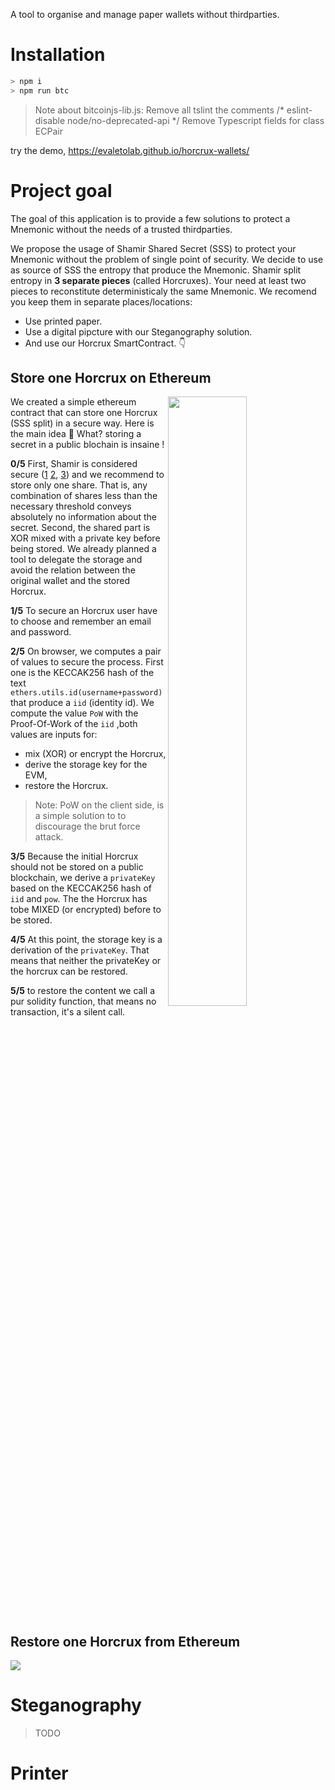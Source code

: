 A tool to organise and manage paper wallets without thirdparties.
# Installation

``` bash
> npm i
> npm run btc
```
> Note about bitcoinjs-lib.js:
> Remove all tslint the comments /* eslint-disable node/no-deprecated-api */
> Remove Typescript fields for class ECPair


try the demo, https://evaletolab.github.io/horcrux-wallets/

# Project goal

The goal of this application is to provide a few solutions to protect a Mnemonic without the needs of a trusted thirdparties.

We propose the usage of Shamir Shared Secret (SSS) to protect your Mnemonic without the problem of single point of security. We decide to use as source of SSS the entropy that produce the Mnemonic. Shamir split entropy in **3 separate pieces** (called Horcruxes). Your need at least two pieces to reconstitute deterministicaly the same Mnemonic. We recomend you keep them in separate places/locations:

* Use printed paper.
* Use a digital pipcture with our Steganography solution.
* And use our Horcrux SmartContract. 👇


## Store one Horcrux on Ethereum

<a href="https://mermaid.ink/img/pako:eNqdV1lv4zYQ_iuCFgskhePqPvywQHNhFw2aojHaBdb7QEkjmzUleSkqsRvkv5fUEUvUYbc0IIsz35wcDqlXNcwiUBdqzhCDW4zWFCVXz8YqVfj49tN35erqk1LkQFOUwM87lOcvGY2ULn-T0ZAW-4pYT0rG18c_KmJfg2B_-XK7UJ4-_3JxWaH4vKT__vjXQrE1TUty5ZOyy174Uy-nXdyO4mfu9q9wqOhcbpB-nJdsYfFIuqyDkakC-bmKZR5S4OSL-Xx-qSyUnGUUrUHZcn2DBt7D5i8lIcF7aJJWvY9rL3DKDNtRnhEpYJVWQuXyDAq8KtKoBMqk15qELeEzfOMefz_yy2nJpfCjwBRasg2l4v4NIWsFnhQ5UwJQINmxw4jQkMEjrYSI8qmY1fOt-huKUsDv2Gb5VZ2pCdAE4YgX7asQWKlsAwms1AV_jSBGBWErddZi_YkoRgGBXGBea4tqgMLtmmZFGlWiLxvMoBYUfL6mCaKHm4xktEJ8uLu5u7m_b2FyCLM0klAxH1FbEwPKcBe0ycmFp81EVX-cKb4zN1zL1nxPM_2Pl30nrvmOASrJGxZX4Ah5b1T-3cFBDc67AnNuG76l665juR0Fje-D8t5pB-oAlrBn7Rzppm5q2pCjMpJve83QBzySgHQdXPhz0TTKofOsjs7aDhKcQtueWY6Ova5DXS6vxPR6u54ukCOgVxtBmVe9Zvumq91e99hGzUZ8dKwjSrOXDaBoMoI4S9k9SjA5VIjVikdFISjCDTCFN1U-nynPQCOUopkidguRxJ_wP_UO053dvp0-FAC5lrbSB_DErwVL-SkzkaaSXYY6loiQ8J4DdCKTDaKtppewuj884HQ7veiYERhfdYjW8HBe5CjkTa_tVLl1bX_uGI7ueIZhmTOFT13XsU3H1A1P7Cd37mu672iuZ5md_VSpG89kyZe2RkC4lzLmoVv3a8oPy1bd4nWKyHgCKv5ycmtUpZHtubeTTfQdN9jk_nemSrUnMkGybHcCkmYMep71C6uEdQPlBWqjSMKcXhpxk8BZ2rfpOM4wUjJriV-nB_0oIA3htyIJOhrlE483q74-3lfRha4Z4qziD8O2Z4o2t_xOURL2NCR7woBxTJTVOQwYyrf9-G3TioNQhnWD95CvRZGEETl_wOsNm3CtwZ0BuUV0O7GEDeyxYDmO4AzkDcHhVlxQuueeqTumvOCwPC81LXA3QUEcunHcQq4pbp8eRORJagZRlg6omkTKHkq4kGLWjyKOPT5kWLcaobO4WYQOUiPrIsomMLEEwA9QKqXItg0-ZJDc63qokPBPG4Eau-LEmJDlYQfaWCNsAPrYEdcAjGN_NDXr9C2ykTOPcrpxlBu9_DVyVkvOdc63Zx_lrv6DOad1wzzfmNty0vNGrQkx_qHxxj8kil3EPzDuIsyPQ3URI5LDTEUFy54OaaguGC2gAdVfxjXq7V_u7G5j)](https://mermaid-js.github.io/mermaid-live-editor/edit/#pako:eNqdV1lv4zYQ_iuCFgskhePqPvywQHNhFw2aojHaBdb7QEkjmzUleSkqsRvkv5fUEUvUYbc0IIsz35wcDqlXNcwiUBdqzhCDW4zWFCVXz8YqVfj49tN35erqk1LkQFOUwM87lOcvGY2ULn-T0ZAW-4pYT0rG18c_KmJfg2B_-XK7UJ4-_3JxWaH4vKT__vjXQrE1TUty5ZOyy174Uy-nXdyO4mfu9q9wqOhcbpB-nJdsYfFIuqyDkakC-bmKZR5S4OSL-Xx-qSyUnGUUrUHZcn2DBt7D5i8lIcF7aJJWvY9rL3DKDNtRnhEpYJVWQuXyDAq8KtKoBMqk15qELeEzfOMefz_yy2nJpfCjwBRasg2l4v4NIWsFnhQ5UwJQINmxw4jQkMEjrYSI8qmY1fOt-huKUsDv2Gb5VZ2pCdAE4YgX7asQWKlsAwms1AV_jSBGBWErddZi_YkoRgGBXGBea4tqgMLtmmZFGlWiLxvMoBYUfL6mCaKHm4xktEJ8uLu5u7m_b2FyCLM0klAxH1FbEwPKcBe0ycmFp81EVX-cKb4zN1zL1nxPM_2Pl30nrvmOASrJGxZX4Ah5b1T-3cFBDc67AnNuG76l665juR0Fje-D8t5pB-oAlrBn7Rzppm5q2pCjMpJve83QBzySgHQdXPhz0TTKofOsjs7aDhKcQtueWY6Ova5DXS6vxPR6u54ukCOgVxtBmVe9Zvumq91e99hGzUZ8dKwjSrOXDaBoMoI4S9k9SjA5VIjVikdFISjCDTCFN1U-nynPQCOUopkidguRxJ_wP_UO053dvp0-FAC5lrbSB_DErwVL-SkzkaaSXYY6loiQ8J4DdCKTDaKtppewuj884HQ7veiYERhfdYjW8HBe5CjkTa_tVLl1bX_uGI7ueIZhmTOFT13XsU3H1A1P7Cd37mu672iuZ5md_VSpG89kyZe2RkC4lzLmoVv3a8oPy1bd4nWKyHgCKv5ycmtUpZHtubeTTfQdN9jk_nemSrUnMkGybHcCkmYMep71C6uEdQPlBWqjSMKcXhpxk8BZ2rfpOM4wUjJriV-nB_0oIA3htyIJOhrlE483q74-3lfRha4Z4qziD8O2Z4o2t_xOURL2NCR7woBxTJTVOQwYyrf9-G3TioNQhnWD95CvRZGEETl_wOsNm3CtwZ0BuUV0O7GEDeyxYDmO4AzkDcHhVlxQuueeqTumvOCwPC81LXA3QUEcunHcQq4pbp8eRORJagZRlg6omkTKHkq4kGLWjyKOPT5kWLcaobO4WYQOUiPrIsomMLEEwA9QKqXItg0-ZJDc63qokPBPG4Eau-LEmJDlYQfaWCNsAPrYEdcAjGN_NDXr9C2ykTOPcrpxlBu9_DVyVkvOdc63Zx_lrv6DOad1wzzfmNty0vNGrQkx_qHxxj8kil3EPzDuIsyPQ3URI5LDTEUFy54OaaguGC2gAdVfxjXq7V_u7G5j"><img align="right" width="50%" src="https://mermaid.ink/img/pako:eNqdV1lv4zYQ_iuCFgskhePqPvywQHNhFw2aojHaBdb7QEkjmzUleSkqsRvkv5fUEUvUYbc0IIsz35wcDqlXNcwiUBdqzhCDW4zWFCVXz8YqVfj49tN35erqk1LkQFOUwM87lOcvGY2ULn-T0ZAW-4pYT0rG18c_KmJfg2B_-XK7UJ4-_3JxWaH4vKT__vjXQrE1TUty5ZOyy174Uy-nXdyO4mfu9q9wqOhcbpB-nJdsYfFIuqyDkakC-bmKZR5S4OSL-Xx-qSyUnGUUrUHZcn2DBt7D5i8lIcF7aJJWvY9rL3DKDNtRnhEpYJVWQuXyDAq8KtKoBMqk15qELeEzfOMefz_yy2nJpfCjwBRasg2l4v4NIWsFnhQ5UwJQINmxw4jQkMEjrYSI8qmY1fOt-huKUsDv2Gb5VZ2pCdAE4YgX7asQWKlsAwms1AV_jSBGBWErddZi_YkoRgGBXGBea4tqgMLtmmZFGlWiLxvMoBYUfL6mCaKHm4xktEJ8uLu5u7m_b2FyCLM0klAxH1FbEwPKcBe0ycmFp81EVX-cKb4zN1zL1nxPM_2Pl30nrvmOASrJGxZX4Ah5b1T-3cFBDc67AnNuG76l665juR0Fje-D8t5pB-oAlrBn7Rzppm5q2pCjMpJve83QBzySgHQdXPhz0TTKofOsjs7aDhKcQtueWY6Ova5DXS6vxPR6u54ukCOgVxtBmVe9Zvumq91e99hGzUZ8dKwjSrOXDaBoMoI4S9k9SjA5VIjVikdFISjCDTCFN1U-nynPQCOUopkidguRxJ_wP_UO053dvp0-FAC5lrbSB_DErwVL-SkzkaaSXYY6loiQ8J4DdCKTDaKtppewuj884HQ7veiYERhfdYjW8HBe5CjkTa_tVLl1bX_uGI7ueIZhmTOFT13XsU3H1A1P7Cd37mu672iuZ5md_VSpG89kyZe2RkC4lzLmoVv3a8oPy1bd4nWKyHgCKv5ycmtUpZHtubeTTfQdN9jk_nemSrUnMkGybHcCkmYMep71C6uEdQPlBWqjSMKcXhpxk8BZ2rfpOM4wUjJriV-nB_0oIA3htyIJOhrlE483q74-3lfRha4Z4qziD8O2Z4o2t_xOURL2NCR7woBxTJTVOQwYyrf9-G3TioNQhnWD95CvRZGEETl_wOsNm3CtwZ0BuUV0O7GEDeyxYDmO4AzkDcHhVlxQuueeqTumvOCwPC81LXA3QUEcunHcQq4pbp8eRORJagZRlg6omkTKHkq4kGLWjyKOPT5kWLcaobO4WYQOUiPrIsomMLEEwA9QKqXItg0-ZJDc63qokPBPG4Eau-LEmJDlYQfaWCNsAPrYEdcAjGN_NDXr9C2ykTOPcrpxlBu9_DVyVkvOdc63Zx_lrv6DOad1wzzfmNty0vNGrQkx_qHxxj8kil3EPzDuIsyPQ3URI5LDTEUFy54OaaguGC2gAdVfxjXq7V_u7G5j" /></a>

We created a simple ethereum contract that can store one Horcrux (SSS split)  in a secure way. Here is the main idea 🧵
What? storing a secret in a public blochain is insaine !

**0/5** First, Shamir is considered secure ([1](https://github.com/WebOfTrustInfo/rwot8-barcelona/blob/master/draft-documents/shamir-secret-sharing-best-practices.md) [2](https://en.wikipedia.org/wiki/Shamir%27s_Secret_Sharing), [3](https://www.npmjs.com/package/secrets.js-34r7h)) and we recommend to store only one share. That is, any combination of shares less than the necessary threshold conveys absolutely no information about the secret. Second, the shared part is XOR mixed with a private key before being stored. We already planned a tool to delegate the storage and avoid the relation between the original wallet and the stored Horcrux.

**1/5** To secure an Horcrux user have to choose and remember an email and password. 

**2/5** On browser, we computes a pair of values to secure the process. First one is the KECCAK256 hash of the text `ethers.utils.id(username+password)` that produce a `iid` (identity id). We compute the value `PoW` with the Proof-Of-Work of the `iid` ,both values are inputs for:

* mix (XOR) or encrypt the Horcrux,
* derive the storage key for the EVM,
* restore the Horcrux.

> Note: PoW on the client side, is a simple solution to to discourage the brut force attack.

**3/5** Because the initial Horcrux should not be stored on a public blockchain, we derive a `privateKey` based on the KECCAK256 hash of `iid` and `pow`. The the Horcrux has tobe MIXED (or encrypted) before to be stored. 

**4/5** At this point, the storage key is a derivation of the `privateKey`. That means that neither the privateKey or the horcrux can be restored.

**5/5** to restore the content we call a pur solidity function, that means no transaction, it's a silent call.

  
<br clear="right" />  
  

## Restore one Horcrux from Ethereum

[![](https://mermaid.ink/img/pako:eNqdV1lv4zYQ_iuCFgskhaPqPvywQHNhFxs0xSbYFljvAyVRMmFadCnJsRvkv3coybFEHXZLA4bI-ebgx-GQfFUjFmN1ruYFKvAtQSlH66utucgUaD9--alcXX1SyhzzDK3xrxuU5y-Mx0ot748L9Jcvt3Pl6fNvF5c1CvrV-B-Pf84VR9f1da58UjbsBf6NqtvFbTjZQjBf8b4eB73B8WO_EguPx6HGtzRYAT8zHvFyp3FccIK3-ELTNIDXChUPwxDlVZFardJmKi8YRyn-kS_RT2WugH7JM2WLaIkb9NvB07APYWRNdjiuQdVnNfjX47ejS2nqIKvHMwbBc5IuC4UlbdS83SE59FhcRmA63FccAfcz4PmysS-cCcPLOkYRsjpT15ivEYkhW14FbKEWS7zGC3UOnzFOUEmLhTprib4jTlBIcS4wr7XphRqiaJVyVmZxrfqyJAVuFIUcIl0jvr9hlPEa8eHu5u7m_r6FyXHEslhCJdDitqUC84J0QcucXvj6TCTex5kSuJrp2Y4e-LoVfLzsB3ENSY25pG_aYMAV-v6o_nuAgxbcdwOW5piBbRiea3sdA4fYB_X90wE0E3jGu6LNkWEZlq4PBSojYWfqpjEQkQTkaXgRaGJfV80AVkd77QApyXDbn1W1jr9uQF0pZGJ2vUqnE-QI6OVGWPFqNOLA8vTb657YbMQIWsc74py9LDGKJ2eQsKy4R2tC9zVisYBZcRyW0RIXCtQ96M-ULeYxytBMEbuFSupP5J9mhxnuZtemD4WYXktb6QP2xa8Fy6C8T9BUiaupjhER0TKHlZ9g8oBom-kR1tSHB5KtphedFBSPrzqOU_xw3sxRBLW4HVS1dZ1Ac03XcH3TtK2ZAl3Pcx3LtQzTF_vJ0wLdCFzd822rs59qc-NMVnJpa4QUopQxD928TzmcZ628JWmG6DgBtfx5cmvUqcF2EO1kEX3HDRa5_81UZfYEE5SxzQmIOMt6kfUTq4J1JwoJ6qBYwpxeGnE-Epb1fbquO4yU3Nri16lBf5c4i_Dv5TrsWJRPPChWfXtQV9GFoZvirII_03Fmiq7ZQScpafE0pHvCgXkkyu4cBgXKV_35O5adhJEM607eR4EexxJGcP4gbiMToR1wZ0BuEV9NLOEB9lgWOYnxGcgbSqKVuKB0zz3LcC15wfHzedS0wF2CwiTykqSFTDlpnx5U8CQVg5hlA6YmkXKEEi7ipOjPIkl8aDKsm424s7gsRnupkHURVRGYWAIMByiXKHIcE5oMkmtdDxVReH0I1NgVJyGUPu83WB8rhAeAMXbEHQDmsT5aun36FnnQs456hnnUG738HfTslp7nnu_POepd_Qd3buuGeb4zrxWk7496E2rw-HmDh0S5ieEpchcTOA7VeYJojmcqKgv2tM8idV7wEh9AzZO0Qb39C-9cSpA)](https://mermaid-js.github.io/mermaid-live-editor/edit/#pako:eNqdV1lv4zYQ_iuCFgskhaPqPvywQHNhFxs0xSbYFljvAyVRMmFadCnJsRvkv3coybFEHXZLA4bI-ebgx-GQfFUjFmN1ruYFKvAtQSlH66utucgUaD9--alcXX1SyhzzDK3xrxuU5y-Mx0ot748L9Jcvt3Pl6fNvF5c1CvrV-B-Pf84VR9f1da58UjbsBf6NqtvFbTjZQjBf8b4eB73B8WO_EguPx6HGtzRYAT8zHvFyp3FccIK3-ELTNIDXChUPwxDlVZFardJmKi8YRyn-kS_RT2WugH7JM2WLaIkb9NvB07APYWRNdjiuQdVnNfjX47ejS2nqIKvHMwbBc5IuC4UlbdS83SE59FhcRmA63FccAfcz4PmysS-cCcPLOkYRsjpT15ivEYkhW14FbKEWS7zGC3UOnzFOUEmLhTprib4jTlBIcS4wr7XphRqiaJVyVmZxrfqyJAVuFIUcIl0jvr9hlPEa8eHu5u7m_r6FyXHEslhCJdDitqUC84J0QcucXvj6TCTex5kSuJrp2Y4e-LoVfLzsB3ENSY25pG_aYMAV-v6o_nuAgxbcdwOW5piBbRiea3sdA4fYB_X90wE0E3jGu6LNkWEZlq4PBSojYWfqpjEQkQTkaXgRaGJfV80AVkd77QApyXDbn1W1jr9uQF0pZGJ2vUqnE-QI6OVGWPFqNOLA8vTb657YbMQIWsc74py9LDGKJ2eQsKy4R2tC9zVisYBZcRyW0RIXCtQ96M-ULeYxytBMEbuFSupP5J9mhxnuZtemD4WYXktb6QP2xa8Fy6C8T9BUiaupjhER0TKHlZ9g8oBom-kR1tSHB5KtphedFBSPrzqOU_xw3sxRBLW4HVS1dZ1Ac03XcH3TtK2ZAl3Pcx3LtQzTF_vJ0wLdCFzd822rs59qc-NMVnJpa4QUopQxD928TzmcZ628JWmG6DgBtfx5cmvUqcF2EO1kEX3HDRa5_81UZfYEE5SxzQmIOMt6kfUTq4J1JwoJ6qBYwpxeGnE-Epb1fbquO4yU3Nri16lBf5c4i_Dv5TrsWJRPPChWfXtQV9GFoZvirII_03Fmiq7ZQScpafE0pHvCgXkkyu4cBgXKV_35O5adhJEM607eR4EexxJGcP4gbiMToR1wZ0BuEV9NLOEB9lgWOYnxGcgbSqKVuKB0zz3LcC15wfHzedS0wF2CwiTykqSFTDlpnx5U8CQVg5hlA6YmkXKEEi7ipOjPIkl8aDKsm424s7gsRnupkHURVRGYWAIMByiXKHIcE5oMkmtdDxVReH0I1NgVJyGUPu83WB8rhAeAMXbEHQDmsT5aun36FnnQs456hnnUG738HfTslp7nnu_POepd_Qd3buuGeb4zrxWk7496E2rw-HmDh0S5ieEpchcTOA7VeYJojmcqKgv2tM8idV7wEh9AzZO0Qb39C-9cSpA)

# Steganography

> TODO

# Printer
